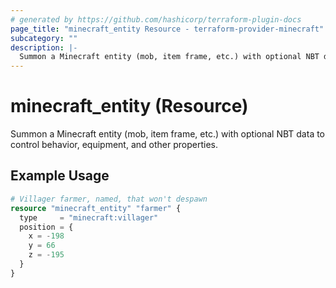 ```yaml
---
# generated by https://github.com/hashicorp/terraform-plugin-docs
page_title: "minecraft_entity Resource - terraform-provider-minecraft"
subcategory: ""
description: |-
  Summon a Minecraft entity (mob, item frame, etc.) with optional NBT data.
---
```


# minecraft_entity (Resource)

Summon a Minecraft entity (mob, item frame, etc.) with optional NBT data to control behavior, equipment, and other properties.

## Example Usage

```terraform
# Villager farmer, named, that won't despawn
resource "minecraft_entity" "farmer" {
  type     = "minecraft:villager"
  position = {
    x = -198
    y = 66
    z = -195
  }
}
